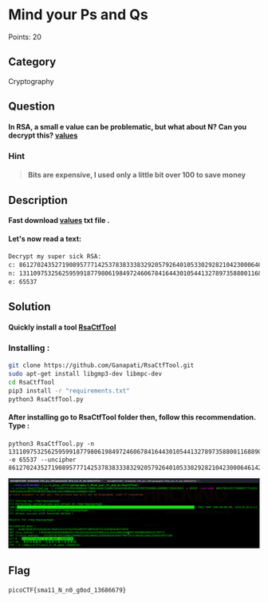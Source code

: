 # Mind your Ps and Qs
Points: 20

## Category
Cryptography

## Question
#### In RSA, a small e value can be problematic, but what about N? Can you decrypt this? [values](https://mercury.picoctf.net/static/2604f8b51a5cc62d38a3736938f19cef/values "values")

### Hint
>#### Bits are expensive, I used only a little bit over 100 to save money

 
## Description
#### Fast download [values](https://mercury.picoctf.net/static/2604f8b51a5cc62d38a3736938f19cef/values "values") txt file .
#### Let's now read a text:
```bash
Decrypt my super sick RSA:
c: 861270243527190895777142537838333832920579264010533029282104230006461420086153423
n: 1311097532562595991877980619849724606784164430105441327897358800116889057763413423
e: 65537
```
## Solution
#### Quickly install a tool [RsaCtfTool](https://github.com/Ganapati/RsaCtfTool.git "RsaCtfTool")

### Installing :
```bash
git clone https://github.com/Ganapati/RsaCtfTool.git
sudo apt-get install libgmp3-dev libmpc-dev
cd RsaCtfTool
pip3 install -r "requirements.txt"
python3 RsaCtfTool.py
```
#### After installing go to RsaCtfTool folder then, follow this recommendation. Type :
```
python3 RsaCtfTool.py -n 1311097532562595991877980619849724606784164430105441327897358800116889057763413423 -e 65537 --uncipher 861270243527190895777142537838333832920579264010533029282104230006461420086153423
```
![flag](01.png)
## Flag
`picoCTF{sma11_N_n0_g0od_13686679}`